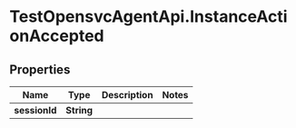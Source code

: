 # TestOpensvcAgentApi.InstanceActionAccepted

## Properties

Name | Type | Description | Notes
------------ | ------------- | ------------- | -------------
**sessionId** | **String** |  | 



